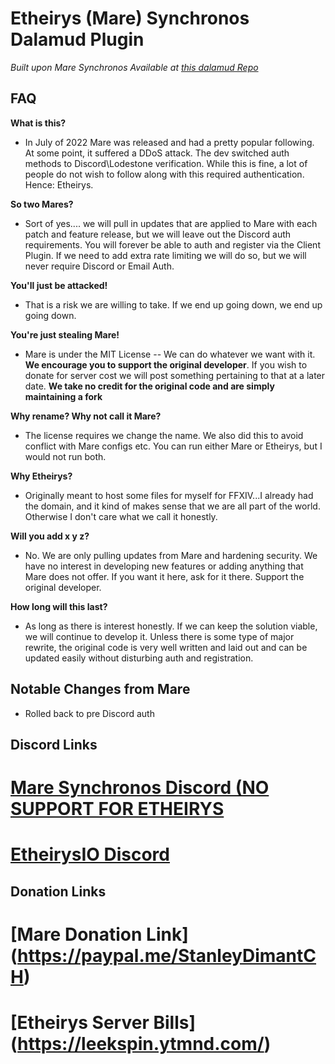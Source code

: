 # Etheirys (Mare) Synchronos Dalamud Plugin
*Built upon Mare Synchronos Available at [this dalamud Repo](https://raw.githubusercontent.com/Penumbra-Sync/repo/main/plogonmaster.json)*


## FAQ
**What is this?**
- In July of 2022 Mare was released and had a pretty popular following. At some point, it suffered a DDoS attack. The dev switched auth methods to Discord\Lodestone verification. While this is fine, a lot of people do not wish to follow along with this required authentication. Hence: Etheirys.

**So two Mares?**
- Sort of yes.... we will pull in updates that are applied to Mare with each patch and feature release, but we will leave out the Discord auth requirements. You will forever be able to auth and register via the Client Plugin. If we need to add extra rate limiting we will do so, but we will never require Discord or Email Auth.

**You'll just be attacked!**
- That is a risk we are willing to take. If we end up going down, we end up going down.

**You're just stealing Mare!**
- Mare is under the MIT License -- We can do whatever we want with it. **We encourage you to support the original developer**. If you wish to donate for server cost we will post something pertaining to that at a later date. **We take no credit for the original code and are simply maintaining a fork**

**Why rename? Why not call it Mare?**
- The license requires we change the name. We also did this to avoid conflict with Mare configs etc. You can run either Mare or Etheirys, but I would not run both. 

**Why Etheirys?**
- Originally meant to host some files for myself for FFXIV...I already had the domain, and it kind of makes sense that we are all part of the world. Otherwise I don't care what we call it honestly.

**Will you add x y z?**
- No. We are only pulling updates from Mare and hardening security. We have no interest in developing new features or adding anything that Mare does not offer. If you want it here, ask for it there. Support the original developer.

**How long will this last?**
- As long as there is interest honestly. If we can keep the solution viable, we will continue to develop it. Unless there is some type of major rewrite, the original code is very well written and laid out and can be updated easily without disturbing auth and registration.

## Notable Changes from Mare
- Rolled back to pre Discord auth

## Discord Links

# [Mare Synchronos Discord (NO SUPPORT FOR ETHEIRYS](https://discord.gg/5HVveFefcB)

# [EtheirysIO Discord](https://discord.gg/2Pbahv3NMr)

## Donation Links

# [Mare Donation Link] (https://paypal.me/StanleyDimantCH)

# [Etheirys Server Bills] (https://leekspin.ytmnd.com/)